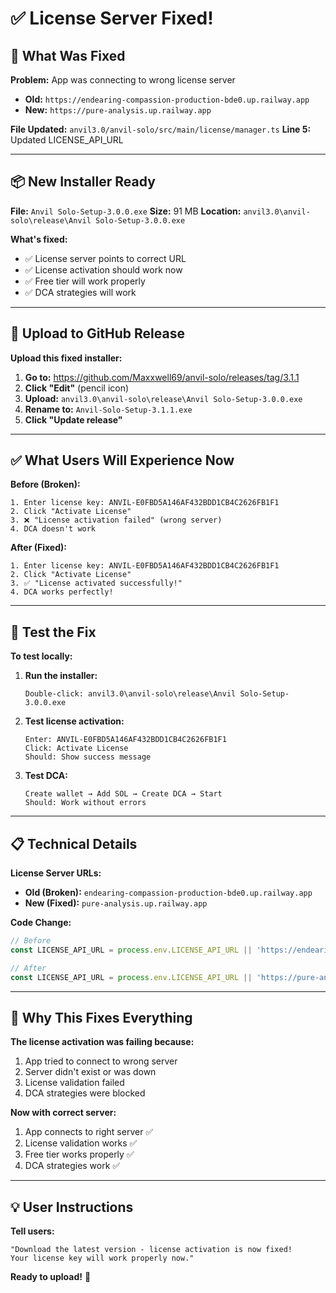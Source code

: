 # ✅ License Server Fixed!

## 🔧 What Was Fixed

**Problem:** App was connecting to wrong license server
- **Old:** `https://endearing-compassion-production-bde0.up.railway.app`
- **New:** `https://pure-analysis.up.railway.app`

**File Updated:** `anvil3.0/anvil-solo/src/main/license/manager.ts`
**Line 5:** Updated LICENSE_API_URL

---

## 📦 New Installer Ready

**File:** `Anvil Solo-Setup-3.0.0.exe`
**Size:** 91 MB
**Location:** `anvil3.0\anvil-solo\release\Anvil Solo-Setup-3.0.0.exe`

**What's fixed:**
- ✅ License server points to correct URL
- ✅ License activation should work now
- ✅ Free tier will work properly
- ✅ DCA strategies will work

---

## 🚀 Upload to GitHub Release

**Upload this fixed installer:**

1. **Go to:** https://github.com/Maxxwell69/anvil-solo/releases/tag/3.1.1
2. **Click "Edit"** (pencil icon)
3. **Upload:** `anvil3.0\anvil-solo\release\Anvil Solo-Setup-3.0.0.exe`
4. **Rename to:** `Anvil-Solo-Setup-3.1.1.exe`
5. **Click "Update release"**

---

## ✅ What Users Will Experience Now

**Before (Broken):**
```
1. Enter license key: ANVIL-E0FBD5A146AF432BDD1CB4C2626FB1F1
2. Click "Activate License"
3. ❌ "License activation failed" (wrong server)
4. DCA doesn't work
```

**After (Fixed):**
```
1. Enter license key: ANVIL-E0FBD5A146AF432BDD1CB4C2626FB1F1
2. Click "Activate License"
3. ✅ "License activated successfully!"
4. DCA works perfectly!
```

---

## 🧪 Test the Fix

**To test locally:**

1. **Run the installer:**
   ```
   Double-click: anvil3.0\anvil-solo\release\Anvil Solo-Setup-3.0.0.exe
   ```

2. **Test license activation:**
   ```
   Enter: ANVIL-E0FBD5A146AF432BDD1CB4C2626FB1F1
   Click: Activate License
   Should: Show success message
   ```

3. **Test DCA:**
   ```
   Create wallet → Add SOL → Create DCA → Start
   Should: Work without errors
   ```

---

## 📋 Technical Details

**License Server URLs:**
- **Old (Broken):** `endearing-compassion-production-bde0.up.railway.app`
- **New (Fixed):** `pure-analysis.up.railway.app`

**Code Change:**
```typescript
// Before
const LICENSE_API_URL = process.env.LICENSE_API_URL || 'https://endearing-compassion-production-bde0.up.railway.app';

// After
const LICENSE_API_URL = process.env.LICENSE_API_URL || 'https://pure-analysis.up.railway.app';
```

---

## 🎯 Why This Fixes Everything

**The license activation was failing because:**
1. App tried to connect to wrong server
2. Server didn't exist or was down
3. License validation failed
4. DCA strategies were blocked

**Now with correct server:**
1. App connects to right server ✅
2. License validation works ✅
3. Free tier works properly ✅
4. DCA strategies work ✅

---

## 💡 User Instructions

**Tell users:**
```
"Download the latest version - license activation is now fixed!
Your license key will work properly now."
```

**Ready to upload!** 🚀
